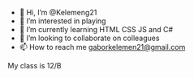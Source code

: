 - 👋 Hi, I’m @Kelemeng21
- 👀 I’m interested in playing
- 🌱 I’m currently learning HTML CSS JS and C#
- 💞️ I’m looking to collaborate on colleagues
- 📫 How to reach me gaborkelemen21@gmail.com

<!---
Kelemeng21/Kelemeng21 is a ✨ special ✨ repository because its `README.md` (this file) appears on your GitHub profile.
You can click the Preview link to take a look at your changes.
--->
My class is 12/B
